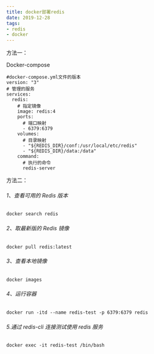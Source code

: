 ```yaml
---
title: docker部署redis
date: 2019-12-28
tags:
- redis
- docker
---
```



方法一：

Docker-compose

```
#docker-compose.yml文件的版本
version: "3"
# 管理的服务
services:
  redis:
    # 指定镜像
    image: redis:4
    ports:
      # 端口映射
      - 6379:6379
    volumes:
      # 目录映射
      - "${REDIS_DIR}/conf:/usr/local/etc/redis"
      - "${REDIS_DIR}/data:/data"
    command:
      # 执行的命令
      redis-server
```

方法二：

###### 1、查看可用的 Redis 版本

```
docker search redis
```

###### 2、取最新版的 Redis 镜像

```
docker pull redis:latest
```

###### 3、查看本地镜像

```
docker images
```

###### 4、运行容器

```
docker run -itd --name redis-test -p 6379:6379 redis
```

###### 5.通过 redis-cli 连接测试使用 redis 服务

```
docker exec -it redis-test /bin/bash
```

<Vssue  />



